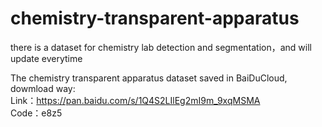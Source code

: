 # chemistry-transparent-apparatus
there is  a dataset for chemistry lab detection and segmentation，and will update everytime

The chemistry transparent apparatus dataset saved in BaiDuCloud, dowmload way:  
Link：https://pan.baidu.com/s/1Q4S2LIlEg2mI9m_9xqMSMA  
Code：e8z5 
